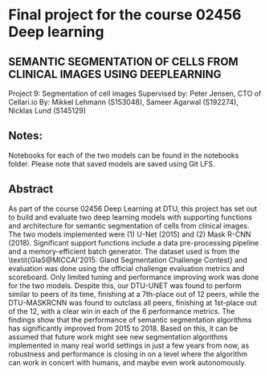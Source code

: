 # Final project for the course 02456 Deep learning

## SEMANTIC SEGMENTATION OF CELLS FROM CLINICAL IMAGES USING DEEPLEARNING
Project 9: Segmentation of cell images
Supervised by: Peter Jensen, CTO of Cellari.io
By: Mikkel Lehmann (S153048), Sameer Agarwal (S192274), Nicklas Lund (S145129)

## Notes:
Notebooks for each of the two models can be found in the notebooks folder. Please note that saved models are saved using Git LFS. 

## Abstract
As part of the course 02456 Deep Learning at DTU, this project has set out to build and evaluate two deep learning models with supporting functions and architecture for semantic segmentation of cells from clinical images. The two models implemented were (1) U-Net (2015) and (2) Mask R-CNN (2018). Significant support functions include a data pre-processing pipeline and a memory-efficient batch generator. The dataset used is from the \textit{GlaS@MICCAI'2015: Gland Segmentation Challenge Contest} and evaluation was done using the official challenge evaluation metrics and scoreboard. Only limited tuning and performance improving work was done for the two models. Despite this, our DTU-UNET was found to perform similar to peers of its time, finishing at a 7th-place out of 12 peers, while the DTU-MASKRCNN was found to outclass all peers, finishing at 1st-place out of the 12, with a clear win in each of the 6 performance metrics. The findings show that the performance of semantic segmentation algorithms has significantly improved from 2015 to 2018. Based on this, it can be assumed that future work might see new segmentation algorithms implemented in many real world settings in just a few years from now, as robustness and performance is closing in on a level where the algorithm can work in concert with humans, and maybe even work autonomously.
